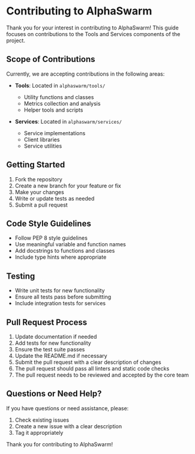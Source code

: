 # Contributing to AlphaSwarm

Thank you for your interest in contributing to AlphaSwarm! This guide focuses on contributions to the Tools and Services components of the project.

## Scope of Contributions

Currently, we are accepting contributions in the following areas:

- **Tools**: Located in `alphaswarm/tools/`
  - Utility functions and classes
  - Metrics collection and analysis
  - Helper tools and scripts

- **Services**: Located in `alphaswarm/services/`
  - Service implementations
  - Client libraries
  - Service utilities

## Getting Started

1. Fork the repository
2. Create a new branch for your feature or fix
3. Make your changes
4. Write or update tests as needed
5. Submit a pull request

## Code Style Guidelines

- Follow PEP 8 style guidelines
- Use meaningful variable and function names
- Add docstrings to functions and classes
- Include type hints where appropriate

## Testing

- Write unit tests for new functionality
- Ensure all tests pass before submitting
- Include integration tests for services

## Pull Request Process

1. Update documentation if needed
2. Add tests for new functionality
3. Ensure the test suite passes
4. Update the README.md if necessary
5. Submit the pull request with a clear description of changes
6. The pull request should pass all linters and static code checks
7. The pull request needs to be reviewed and accepted by the core team

## Questions or Need Help?

If you have questions or need assistance, please:
1. Check existing issues
2. Create a new issue with a clear description
3. Tag it appropriately

Thank you for contributing to AlphaSwarm! 
